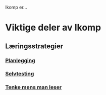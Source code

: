 Ikomp er...

# Viktige deler av Ikomp
## Læringsstrategier
### [Planlegging](obsidian://open?vault=The%20Vault&file=UiT%2FiKomp%2FL%C3%A6ringsstrategier%2FPlanlegging)
### [Selvtesting](obsidian://open?vault=The%20Vault&file=UiT%2FiKomp%2FL%C3%A6ringsstrategier%2FSelvtesting)
### [Tenke mens man leser](obsidian://open?vault=The%20Vault&file=UiT%2FiKomp%2FL%C3%A6ringsstrategier%2FTenke%20mens%20man%20leser)

